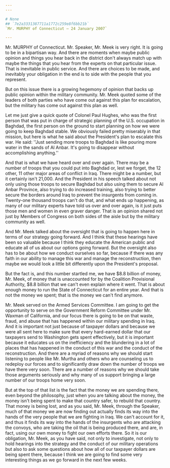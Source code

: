 ```yaml
---
---

# None
## `7e2a3331387711a1772c259e8f6bb21b`
`Mr. MURPHY of Connecticut — 24 January 2007`

---
```



Mr. MURPHY of Connecticut. Mr. Speaker, Mr. Meek is very right. It is 
going to be in a bipartisan way. And there are moments when maybe 
public opinion and things you hear back in the district don't always 
match up with maybe the things that you hear from the experts on that 
particular issue. That is inevitable in public service. And there are 
choices to be made, and inevitably your obligation in the end is to 
side with the people that you represent.

But on this issue there is a growing hegemony of opinion that backs 
up public opinion within the military community. Mr. Meek quoted some 
of the leaders of both parties who have come out against this plan for 
escalation, but the military has come out against this plan as well.

Let me just give a quick quote of Colonel Paul Hughes, who was the 
first person that was put in charge of strategic planning of the U.S. 
occupation in Baghdad, the first person on the ground to start planning 
on how we were going to keep Baghdad stable. We obviously failed pretty 
miserably in that mission, but here is what he said about the 
President's plan to escalate this war. He said: ''Just sending more 
troops to Baghdad is like pouring more water in the sands of Al Anbar. 
It's going to disappear without accomplishing anything.''

And that is what we have heard over and over again. There may be a 
number of troops that you could put into Baghdad or, lest we forget, 
the 12 other, 11 other major areas of conflict in Iraq. There might be 
a number, but it certainly isn't 21,000. And the President in his 
speech talked about not only using those troops to secure Baghdad but 
also using them to secure Al Anbar Province, also trying to do 
increased training, also trying to better secure the borders around 
Iraq to prevent the insurgents from coming in. Twenty-one thousand 
troops can't do that, and what ends up happening, as many of our 
military experts have told us over and over again, is it just puts 
those men and women in even graver danger. That is an opinion shared 
not just by Members of Congress on both sides of the aisle but by the 
military community as well.

And Mr. Meek talked about the oversight that is going to happen here 
in terms of our strategy going forward. And I think that these hearings 
have been so valuable because I think they educate the American public 
and educate all of us about our options going forward. But the 
oversight also has to be about how we conduct ourselves so far, because 
if there was any faith in our ability to manage this war and manage the 
reconstruction, then maybe we would look a little bit differently upon 
the President's proposal.

But the fact is, and this number startled me, we have $8.8 billion of 
money, Mr. Meek, of money that is unaccounted for by the Coalition 
Provisional Authority, $8.8 billion that we can't even explain where it 
went. That is about enough money to run the State of Connecticut for an 
entire year. And that is not the money we spent; that is the money we 
can't find anymore.

Mr. Meek served on the Armed Services Committee. I am going to get 
the opportunity to serve on the Government Reform Committee under Mr. 
Waxman of California, and our focus there is going to be on that waste, 
fraud, and abuse that has happened within our military spending in 
Iraq. And it is important not just because of taxpayer dollars and 
because we were all sent here to make sure that every hard-earned 
dollar that our taxpayers send to Washington gets spent effectively, 
but it is important because it educates us on the inefficiency and the 
blundering in a lot of places that has happened in the conduct of this 
war and the conduct of the reconstruction. And there are a myriad of 
reasons why we should start listening to people like Mr. Murtha and 
others who are counseling us to redeploy our forces and to 
significantly draw down the number of troops we have there very soon. 
There are a number of reasons why we should take those arguments 
seriously and why many of us support bringing a large number of our 
troops home very soon.

But at the top of that list is the fact that the money we are 
spending there, even beyond the philosophy, just when you are talking 
about the money, the money isn't being spent to make that country 
safer, to rebuild that country. That money is being lost, and as you 
said, Mr. Meek, through the Speaker, much of that money we are now 
finding out actually finds its way into the hands of the very people 
that we are fighting in Iraq. We can't account for it, and thus it 
finds its way into the hands of the insurgents who are attacking the 
convoys, who are taking the oil that is being produced there, and are, 
in fact, using our own money to fight our own efforts there. So it is 
our obligation, Mr. Meek, as you have said, not only to investigate, 
not only to hold hearings into the strategy and the conduct of our 
military operations but also to ask some questions about how all of our 
taxpayer dollars are being spent there, because I think we are going to 
find some very interesting things as we go forward in the next few 
weeks.